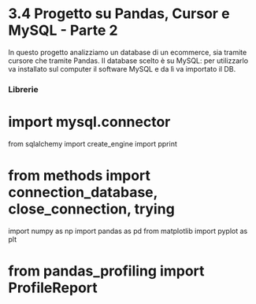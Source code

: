 # 3.4 Progetto su Pandas, Cursor e MySQL - Parte 2

In questo progetto analizziamo un database di un ecommerce, sia tramite cursore che tramite Pandas. Il database scelto è su MySQL: per utilizzarlo va installato sul computer il software MySQL e da lì va importato il DB.

### Librerie

# import mysql.connector
from sqlalchemy import create_engine
import pprint
# from methods import connection_database, close_connection, trying
import numpy as np
import pandas as pd
from matplotlib import pyplot as plt
# from pandas_profiling import ProfileReport
